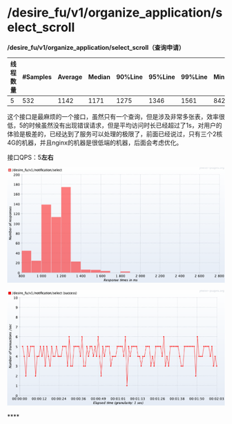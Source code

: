 # /desire\_fu/v1/organize\_application/select\_scroll

**/desire\_fu/v1/organize\_application/select\_scroll（查询申请）**

| **线程数量** | **\#Samples** | **Average** | **Median** | **90%Line** | **95%Line** | **99%Line** | **Min** | **Max** | **Error%** |
| :--- | :--- | :--- | :--- | :--- | :--- | :--- | :--- | :--- | :--- |
| 5 | 532 | 1142 | 1171 | 1275 | 1346 | 1561 | 842 | 1861 | 0.0 |

这个接口是最麻烦的一个接口，虽然只有一个查询，但是涉及非常多张表，效率很低，5的时候虽然没有出现错误请求，但是平均访问时长已经超过了1s，对用户的体验是极差的，已经达到了服务可以处理的极限了，前面已经说过，只有三个2核4G的机器，并且nginx的机器是很低端的机器，后面会考虑优化。

接口QPS：5**左右**

![&#x54CD;&#x5E94;&#x65F6;&#x95F4;&#x5206;&#x5E03;&#x56FE;](../../.gitbook/assets/image%20%28108%29.png)

![ TPS](../../.gitbook/assets/image%20%28109%29.png)







\*\*\*\*

